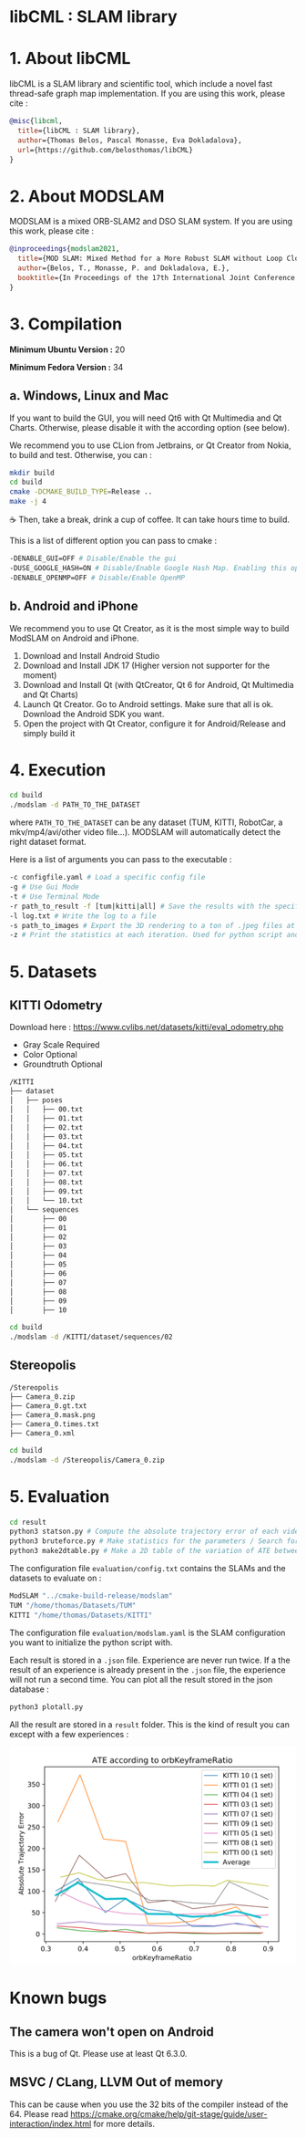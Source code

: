 # libCML : SLAM library

# 1. About libCML

libCML is a SLAM library and scientific tool, which include a novel fast thread-safe graph map implementation. If you are using this work, please cite :
```bibtex
@misc{libcml,
  title={libCML : SLAM library},
  author={Thomas Belos, Pascal Monasse, Eva Dokladalova},
  url={https://github.com/belosthomas/libCML}
}
```

# 2. About MODSLAM

MODSLAM is a mixed ORB-SLAM2 and DSO SLAM system. If you are using this work, please cite : 
```bibtex
@inproceedings{modslam2021,
  title={MOD SLAM: Mixed Method for a More Robust SLAM without Loop Closing},
  author={Belos, T., Monasse, P. and Dokladalova, E.},
  booktitle={In Proceedings of the 17th International Joint Conference on Computer Vision, Imaging and Computer Graphics Theory and Applications (VISIGRAPP 2022)}
}
```

# 3. Compilation

**Minimum Ubuntu Version :** 20

**Minimum Fedora Version :** 34

## a. Windows, Linux and Mac

If you want to build the GUI, you will need Qt6 with Qt Multimedia and Qt Charts. Otherwise, please disable it with the according option (see below).

We recommend you to use CLion from Jetbrains, or Qt Creator from Nokia, to build and test.
Otherwise, you can :

```bash
mkdir build
cd build
cmake -DCMAKE_BUILD_TYPE=Release ..
make -j 4
```

☕ Then, take a break, drink a cup of coffee. It can take hours time to build.

This is a list of different option you can pass to cmake : 
```bash
-DENABLE_GUI=OFF # Disable/Enable the gui
-DUSE_GOOGLE_HASH=ON # Disable/Enable Google Hash Map. Enabling this option cause the map to take more memory, but to be faster.
-DENABLE_OPENMP=OFF # Disable/Enable OpenMP
```

## b. Android and iPhone

We recommend you to use Qt Creator, as it is the most simple way to build ModSLAM on Android and iPhone.

1. Download and Install Android Studio
2. Download and Install JDK 17 (Higher version not supporter for the moment)
3. Download and Install Qt (with QtCreator, Qt 6 for Android, Qt Multimedia and Qt Charts)
4. Launch Qt Creator. Go to Android settings. Make sure that all is ok. Download the Android SDK you want.
5. Open the project with Qt Creator, configure it for Android/Release and simply build it

# 4. Execution

```bash
cd build
./modslam -d PATH_TO_THE_DATASET
```
where `PATH_TO_THE_DATASET` can be any dataset (TUM, KITTI, RobotCar, a mkv/mp4/avi/other video file...).
MODSLAM will automatically detect the right dataset format.

Here is a list of arguments you can pass to the executable : 
```bash
-c configfile.yaml # Load a specific config file
-g # Use Gui Mode
-t # Use Terminal Mode
-r path_to_result -f [tum|kitti|all] # Save the results with the specified format
-l log.txt # Write the log to a file
-s path_to_images # Export the 3D rendering to a ton of .jpeg files at specified folder
-z # Print the statistics at each iteration. Used for python script and result analasys.
```

# 5. Datasets

## KITTI Odometry

Download here : https://www.cvlibs.net/datasets/kitti/eval_odometry.php
 - Gray Scale Required
 - Color Optional
 - Groundtruth Optional

```
/KITTI
├── dataset
│   ├── poses
│   │   ├── 00.txt
│   │   ├── 01.txt
│   │   ├── 02.txt
│   │   ├── 03.txt
│   │   ├── 04.txt
│   │   ├── 05.txt
│   │   ├── 06.txt
│   │   ├── 07.txt
│   │   ├── 08.txt
│   │   ├── 09.txt
│   │   └── 10.txt
│   └── sequences
│       ├── 00
│       ├── 01
│       ├── 02
│       ├── 03
│       ├── 04
│       ├── 05
│       ├── 06
│       ├── 07
│       ├── 08
│       ├── 09
│       ├── 10
```

```bash
cd build
./modslam -d /KITTI/dataset/sequences/02
```


## Stereopolis

```
/Stereopolis
├── Camera_0.zip
├── Camera_0.gt.txt
├── Camera_0.mask.png
├── Camera_0.times.txt
├── Camera_0.xml
```

```bash
cd build
./modslam -d /Stereopolis/Camera_0.zip
```

# 5. Evaluation

```bash
cd result
python3 statson.py # Compute the absolute trajectory error of each videos
python3 bruteforce.py # Make statistics for the parameters / Search for a better parameters set
python3 make2dtable.py # Make a 2D table of the variation of ATE between by varying two parameters
```

The configuration file `evaluation/config.txt` contains the SLAMs and the datasets to evaluate on : 
```bash
ModSLAM "../cmake-build-release/modslam"
TUM "/home/thomas/Datasets/TUM"
KITTI "/home/thomas/Datasets/KITTI"
```

The configuration file `evaluation/modslam.yaml` is the SLAM configuration you want to initialize the python script with.

Each result is stored in a `.json` file. Experience are never run twice. If a the result of an experience is already present in the `.json` file, the experience will not run a second time.
You can plot all the result stored in the json database : 
```bash
python3 plotall.py
```

All the result are stored in a `result` folder. This is the kind of result you can except with a few experiences :

<img src="documentation/images/plot.png" width="600" alt=""/>

# Known bugs

## The camera won't open on Android

This is a bug of Qt. Please use at least Qt 6.3.0.

## MSVC / CLang, LLVM Out of memory

This can be cause when you use the 32 bits of the compiler instead of the 64.
Please read https://cmake.org/cmake/help/git-stage/guide/user-interaction/index.html for more details.
